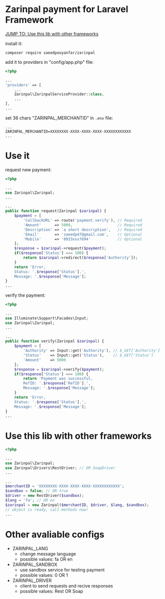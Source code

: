 # Zarinpal payment for Laravel Framework

[JUMP TO: Use this lib with other frameworks](#use-this-lib-with-other-frameworks)

install it:

```
composer require saeedpooyanfar/zarinpal
```

add it to providers in "config/app.php" file:

```php
<?php

...
'providers' => [
    ...
    Zarinpal\ZarinpalServiceProvider::class,
    ...
],
...
```

set 36 chars "ZARINPAL_MERCHANTID" in `.env` file:

```
...
ZARINPAL_MERCHANTID=XXXXXXXX-XXXX-XXXX-XXXX-XXXXXXXXXXXX
...
```

# Use it

request new payment:

```php
<?php

...
use Zarinpal\Zarinpal;
...

...
public function request(Zarinpal $zarinpal) {
    $payment = [
        'CallbackURL' => route('payment.verify'), // Required
        'Amount'      => 5000,                    // Required
        'Description' => 'a short description',   // Required
        'Email'       => 'saeedp47@gmail.com',    // Optional
        'Mobile'      => '0933xxx7694'            // Optional
    ];
    $response = $zarinpal->request($payment);
    if($response['Status'] === 100) {
        return $zarinpal->redirect($response['Authority']);
    }
    return 'Error,
    Status: '.$response['Status'].',
    Message: '.$response['Message'];
}
...
```

verify the payment:

```php
<?php

...
use Illuminate\Support\Facades\Input;
use Zarinpal\Zarinpal;
...

...
public function verify(Zarinpal $zarinpal) {
    $payment = [
        'Authority' => Input::get('Authority'), // $_GET['Authority']
        'Status'    => Input::get('Status'),    // $_GET['Status']
        'Amount'    => 5000
    ];
    $response = $zarinpal->verify($payment);
    if($response['Status'] === 100) {
        return 'Payment was successful,
        RefID: '.$response['RefID'].',
        Message: '.$response['Message'];
    }
    return 'Error,
    Status: '.$response['Status'].',
    Message: '.$response['Message'];
}
...
```

# Use this lib with other frameworks

```php
<?php

...
use Zarinpal\Zarinpal;
use Zarinpal\Drivers\RestDriver; // OR SoapDriver
...

...
$merchantID = 'XXXXXXXX-XXXX-XXXX-XXXX-XXXXXXXXXXXX';
$sandbox = false; // OR true
$driver = new RestDriver($sandbox);
$lang = 'fa'; // OR en
$zarinpal = new Zarinpal($merchantID, $driver, $lang, $sandbox);
// object is ready, call methods now!
...
```

# Other avaliable configs

* ZARINPAL_LANG
    * change message language
    * possible values: fa OR en
* ZARINPAL_SANDBOX
    * use sandbox service for testing payment
    * possible values: 0 OR 1
* ZARINPAL_DRIVER
    * client to send requests and recive responses
    * possible values: Rest OR Soap
